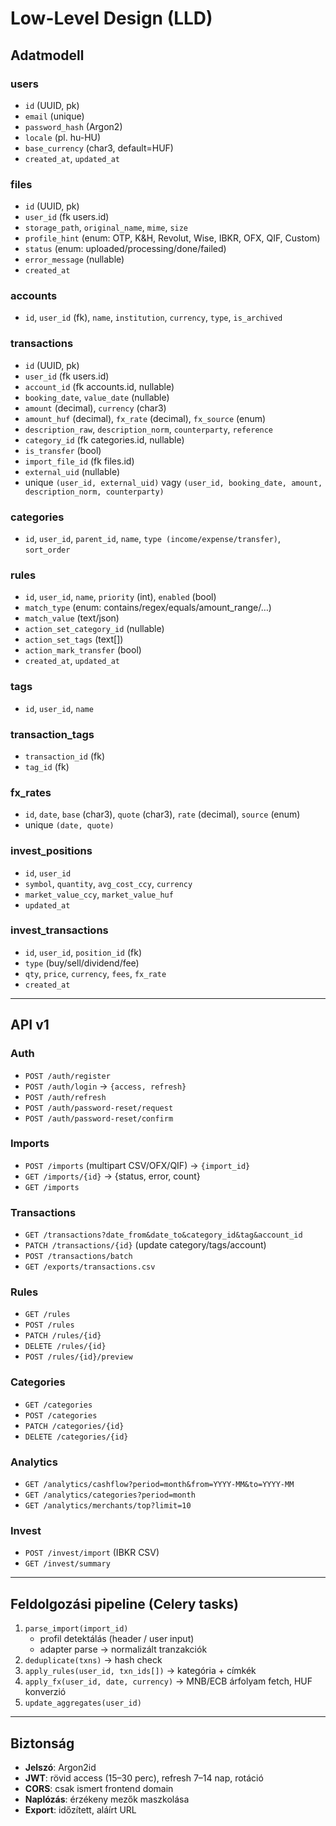 # Low-Level Design (LLD)

## Adatmodell

### users
- `id` (UUID, pk)  
- `email` (unique)  
- `password_hash` (Argon2)  
- `locale` (pl. hu-HU)  
- `base_currency` (char3, default=HUF)  
- `created_at`, `updated_at`

### files
- `id` (UUID, pk)  
- `user_id` (fk users.id)  
- `storage_path`, `original_name`, `mime`, `size`  
- `profile_hint` (enum: OTP, K&H, Revolut, Wise, IBKR, OFX, QIF, Custom)  
- `status` (enum: uploaded/processing/done/failed)  
- `error_message` (nullable)  
- `created_at`

### accounts
- `id`, `user_id` (fk), `name`, `institution`, `currency`, `type`, `is_archived`

### transactions
- `id` (UUID, pk)  
- `user_id` (fk users.id)  
- `account_id` (fk accounts.id, nullable)  
- `booking_date`, `value_date` (nullable)  
- `amount` (decimal), `currency` (char3)  
- `amount_huf` (decimal), `fx_rate` (decimal), `fx_source` (enum)  
- `description_raw`, `description_norm`, `counterparty`, `reference`  
- `category_id` (fk categories.id, nullable)  
- `is_transfer` (bool)  
- `import_file_id` (fk files.id)  
- `external_uid` (nullable)  
- unique `(user_id, external_uid)` vagy `(user_id, booking_date, amount, description_norm, counterparty)`  

### categories
- `id`, `user_id`, `parent_id`, `name`, `type (income/expense/transfer)`, `sort_order`

### rules
- `id`, `user_id`, `name`, `priority` (int), `enabled` (bool)  
- `match_type` (enum: contains/regex/equals/amount_range/…)  
- `match_value` (text/json)  
- `action_set_category_id` (nullable)  
- `action_set_tags` (text[])  
- `action_mark_transfer` (bool)  
- `created_at`, `updated_at`

### tags
- `id`, `user_id`, `name`  

### transaction_tags
- `transaction_id` (fk)  
- `tag_id` (fk)

### fx_rates
- `id`, `date`, `base` (char3), `quote` (char3), `rate` (decimal), `source` (enum)  
- unique `(date, quote)`

### invest_positions
- `id`, `user_id`  
- `symbol`, `quantity`, `avg_cost_ccy`, `currency`  
- `market_value_ccy`, `market_value_huf`  
- `updated_at`

### invest_transactions
- `id`, `user_id`, `position_id` (fk)  
- `type` (buy/sell/dividend/fee)  
- `qty`, `price`, `currency`, `fees`, `fx_rate`  
- `created_at`

---

## API v1

### Auth
- `POST /auth/register`
- `POST /auth/login` → `{access, refresh}`
- `POST /auth/refresh`
- `POST /auth/password-reset/request`
- `POST /auth/password-reset/confirm`

### Imports
- `POST /imports` (multipart CSV/OFX/QIF) → `{import_id}`
- `GET /imports/{id}` → {status, error, count}
- `GET /imports`

### Transactions
- `GET /transactions?date_from&date_to&category_id&tag&account_id`  
- `PATCH /transactions/{id}` (update category/tags/account)  
- `POST /transactions/batch`  
- `GET /exports/transactions.csv`

### Rules
- `GET /rules`  
- `POST /rules`  
- `PATCH /rules/{id}`  
- `DELETE /rules/{id}`  
- `POST /rules/{id}/preview`

### Categories
- `GET /categories`  
- `POST /categories`  
- `PATCH /categories/{id}`  
- `DELETE /categories/{id}`

### Analytics
- `GET /analytics/cashflow?period=month&from=YYYY-MM&to=YYYY-MM`  
- `GET /analytics/categories?period=month`  
- `GET /analytics/merchants/top?limit=10`

### Invest
- `POST /invest/import` (IBKR CSV)  
- `GET /invest/summary`

---

## Feldolgozási pipeline (Celery tasks)
1. `parse_import(import_id)`  
   - profil detektálás (header / user input)  
   - adapter parse → normalizált tranzakciók  
2. `deduplicate(txns)` → hash check  
3. `apply_rules(user_id, txn_ids[])` → kategória + címkék  
4. `apply_fx(user_id, date, currency)` → MNB/ECB árfolyam fetch, HUF konverzió  
5. `update_aggregates(user_id)`

---

## Biztonság
- **Jelszó**: Argon2id  
- **JWT**: rövid access (15–30 perc), refresh 7–14 nap, rotáció  
- **CORS**: csak ismert frontend domain  
- **Naplózás**: érzékeny mezők maszkolása  
- **Export**: időzített, aláírt URL
